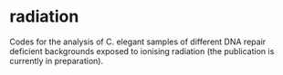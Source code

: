 # radiation
Codes for the analysis of C. elegant samples of different DNA repair deficient backgrounds exposed to ionising radiation (the publication is currently in preparation).
